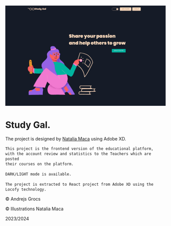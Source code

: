 

![My Image](study-gal1.jpeg)

# Study Gal.


The project is designed by [Natalia Maca](https://nataliamaca.com/) using Adobe XD.

```
This project is the frontend version of the educational platform,
with the account review and statistics to the Teachers which are posted 
their courses on the platform.

DARK/LIGHT mode is available.

The project is extracted to React project from Adobe XD using the Locofy technology.

```

 © Andrejs Grocs

 © Illustrations Natalia Maca

 2023/2024



